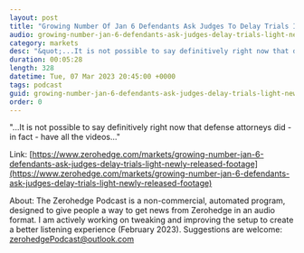 ```yaml
---
layout: post
title: "Growing Number Of Jan 6 Defendants Ask Judges To Delay Trials In Light Of Newly Released Footage"
audio: growing-number-jan-6-defendants-ask-judges-delay-trials-light-newly-released-footage-0
category: markets
desc: "&quot;...It is not possible to say definitively right now that defense attorneys did - in fact - have all the videos...&quot;"
duration: 00:05:28
length: 328
datetime: Tue, 07 Mar 2023 20:45:00 +0000
tags: podcast
guid: growing-number-jan-6-defendants-ask-judges-delay-trials-light-newly-released-footage-0
order: 0
---
```

&quot;...It is not possible to say definitively right now that defense attorneys did - in fact - have all the videos...&quot;

Link: [https://www.zerohedge.com/markets/growing-number-jan-6-defendants-ask-judges-delay-trials-light-newly-released-footage](https://www.zerohedge.com/markets/growing-number-jan-6-defendants-ask-judges-delay-trials-light-newly-released-footage)

About: The Zerohedge Podcast is a non-commercial, automated program, designed to give people a way to get news from Zerohedge in an audio format.  I am actively working on tweaking and improving the setup to create a better listening experience (February 2023).  Suggestions are welcome: [zerohedgePodcast@outlook.com](mailto:zerohedgePodcast@outlook.com)